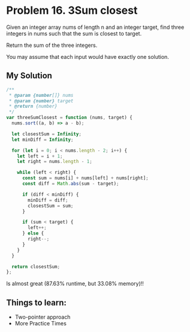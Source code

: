 # Problem 16. 3Sum closest

Given an integer array nums of length n and an integer target, find three integers in nums such that the sum is closest to target.

Return the sum of the three integers.

You may assume that each input would have exactly one solution.

## My Solution

```js
/**
 * @param {number[]} nums
 * @param {number} target
 * @return {number}
 */
var threeSumClosest = function (nums, target) {
  nums.sort((a, b) => a - b);

  let closestSum = Infinity;
  let minDiff = Infinity;

  for (let i = 0; i < nums.length - 2; i++) {
    let left = i + 1;
    let right = nums.length - 1;

    while (left < right) {
      const sum = nums[i] + nums[left] + nums[right];
      const diff = Math.abs(sum - target);

      if (diff < minDiff) {
        minDiff = diff;
        closestSum = sum;
      }

      if (sum < target) {
        left++;
      } else {
        right--;
      }
    }
  }

  return closestSum;
};
```

Is almost great (87.63% runtime, but 33.08% memory)!!

## Things to learn:

- Two-pointer approach
- More Practice Times
